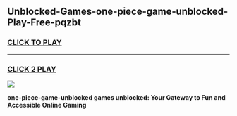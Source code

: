 
## Unblocked-Games-one-piece-game-unblocked-Play-Free-pqzbt
<h3>
<a href="https://premium76.site?title=one-piece-game-unblocked&ref=19M">CLICK TO PLAY</a></h3>
<hr>

<h3>
<a href="https://premium76.site?title=one-piece-game-unblocked&ref=19M">CLICK 2 PLAY</a>
  
</h3>

<a href="https://premium76.site?title=one-piece-game-unblocked&ref=19M"><img src="https://clearcache.store/games.png"></a>


**one-piece-game-unblocked games unblocked: Your Gateway to Fun and Accessible Online Gaming**
